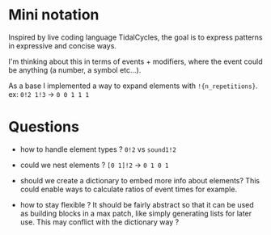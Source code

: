 # Mini notation

Inspired by live coding language TidalCycles, the goal is to express patterns
in expressive and concise ways.

I'm thinking about this in terms of events + modifiers, where the event could be
anything (a number, a symbol etc...).

As a base I implemented a way to expand elements with `!{n_repetitions}`.
ex: `0!2 1!3` -> `0 0 1 1 1`

# Questions

- how to handle element types ?
  `0!2` vs `sound1!2` 

- could we nest elements ? 
  `[0 1]!2` -> `0 1 0 1`

- should we create a dictionary to embed more info about elements?
  This could enable ways to calculate ratios of event times for example.

- how to stay flexible ?
  It should be fairly abstract so that it can be used as building blocks in a
  max patch, like simply generating lists for later use.
  This may conflict with the dictionary way ?
